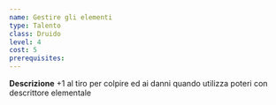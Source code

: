 ```yaml
---
name: Gestire gli elementi
type: Talento
class: Druido
level: 4
cost: 5
prerequisites: 
---
```


**Descrizione**
+1 al tiro per colpire ed ai danni quando utilizza poteri con descrittore elementale